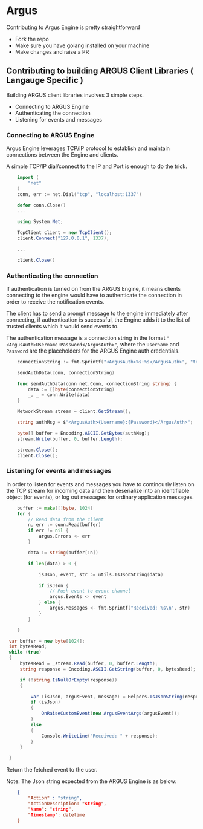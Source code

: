 # Argus

Contributing to Argus Engine is pretty straightforward

- Fork the repo
- Make sure you have golang installed on your machine
- Make changes and raise a PR

## Contributing to building ARGUS Client Libraries ( Langauge Specific )

Building ARGUS client libraries involves 3 simple steps.

- Connecting to ARGUS Engine
- Authenticating the connection
- Listening for events and messages

### Connecting to ARGUS Engine

Argus Engine leverages TCP/IP protocol to establish and maintain connections between the Engine and clients.

A simple TCP/IP dial/connect to the IP and Port is enough to do the trick.

```go
    import (
        "net"
    )
    conn, err := net.Dial("tcp", "localhost:1337")

    defer conn.Close()
    ...    
```

```c#
    using System.Net;

    TcpClient client = new TcpClient();
    client.Connect("127.0.0.1", 1337);

    ...

    client.Close()
```

### Authenticating the connection

If authentication is turned on from the ARGUS Engine, it means clients connecting to the engine would have to authenticate the connection in order to receive the notification events.

The client has to send a prompt message to the engine immediately after connecting, if authentication is successful, the Engine adds it to the list of trusted clients which it would send events to.

The authentication message is a connection string in the format `"<ArgusAuth>Username:Password</ArgusAuth>"`, where the `Username` and `Password` are the placeholders for the ARGUS Engine auth credentials.

```go
    connectionString := fmt.Sprintf("<ArgusAuth>%s:%s</ArgusAuth>", "testusername", "testpassword")

    sendAuthData(conn, connectionString)

    func sendAuthData(conn net.Conn, connectionString string) {
        data := []byte(connectionString)
        _, _ = conn.Write(data)
    }
```

```c#
    NetworkStream stream = client.GetStream();

    string authMsg = $"<ArgusAuth>{Username}:{Password}</ArgusAuth>";

    byte[] buffer = Encoding.ASCII.GetBytes(authMsg);
    stream.Write(buffer, 0, buffer.Length);

    stream.Close();
    client.Close();
```

### Listening for events and messages

In order to listen for events and messages you have to continously listen on the TCP stream for incoming data and then deserialize into an identifiable object (for events), or log out messages for ordinary application messages.

```go
    buffer := make([]byte, 1024)
    for {
        // Read data from the client
        n, err := conn.Read(buffer)
        if err != nil {
            argus.Errors <- err
        }

        data := string(buffer[:n])

        if len(data) > 0 {

            isJson, event, str := utils.IsJsonString(data)

            if isJson {
                // Push event to event channel
                argus.Events <- event
            } else {
                argus.Messages <- fmt.Sprintf("Received: %s\n", str)
            }
        }

    }
```

```c#
 var buffer = new byte[1024];
 int bytesRead;
 while (true)
 {
     bytesRead = _stream.Read(buffer, 0, buffer.Length);
     string response = Encoding.ASCII.GetString(buffer, 0, bytesRead);

     if (!string.IsNullOrEmpty(response))
     {

         var (isJson, argusEvent, message) = Helpers.IsJsonString(response);
         if (isJson)
         {
             OnRaiseCustomEvent(new ArgusEventArgs(argusEvent));
         }
         else
         {
             Console.WriteLine("Received: " + response);
         }
     }

 }
```

Return the fetched event to the user.

Note: The Json string expected from the ARGUS Engine is as below:

```json
    {
        "Action" : "string",
        "ActionDescription: "string",
        "Name": "string",
        "Timestamp": datetime
    }
```
